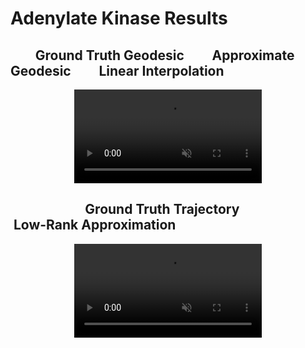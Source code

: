 # Adenylate Kinase Results

## &nbsp; &nbsp; &nbsp; &nbsp; Ground Truth Geodesic &nbsp; &nbsp; &nbsp; &nbsp; Approximate Geodesic &nbsp; &nbsp; &nbsp; &nbsp; Linear Interpolation

<div style="text-align:center;">
  <video autoplay loop muted style="max-width:100%; max-height:100%; margin: 0 auto;">
    <source src="geodesic_trajectory_vs_geodesic_vs_linear.mp4" type="video/mp4">
    Your browser does not support the video tag.
  </video>
</div>

## &nbsp; &nbsp; &nbsp; &nbsp; &nbsp; &nbsp; &nbsp; &nbsp; &nbsp; &nbsp; &nbsp; &nbsp; Ground Truth Trajectory &nbsp; &nbsp; &nbsp; &nbsp; &nbsp; &nbsp; &nbsp; &nbsp; &nbsp; &nbsp;  &nbsp; &nbsp; &nbsp;Low-Rank Approximation

<div style="text-align:center;">
  <video autoplay loop muted style="max-width:100%; max-height:100%; margin: 0 auto;">
    <source src="trajectory_vs_low_rank_approximation.mp4" type="video/mp4">
    Your browser does not support the video tag.
  </video>
</div>
